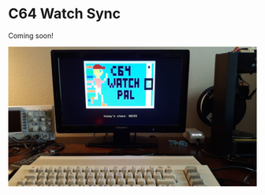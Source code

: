 # C64 Watch Sync

Coming soon!

![](https://raw.githubusercontent.com/nickbild/c64_watch_sync/main/media/watch_pal_c64_sm.jpg)

